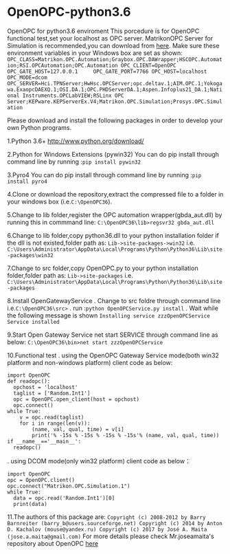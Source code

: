 # OpenOPC-python3.6
OpenOPC for python3.6 enviroment
This porcedure is for OpenOPC functional test,set your localhost as OPC server.
MatrikonOPC Server for Simulation is recommended,you can download from [here](https://www.matrikonopc.com/downloads/178/index.aspx).
Make sure these environment variables in your Windows box are set as shown:
`OPC_CLASS=Matrikon.OPC.Automation;Graybox.OPC.DAWrapper;HSCOPC.Automation;RSI.OPCAutomation;OPC.Automation
 OPC_CLIENT=OpenOPC
 OPC_GATE_HOST=127.0.0.1    
 OPC_GATE_PORT=7766
 OPC_HOST=localhost
 OPC_MODE=dcom
 OPC_SERVER=Hci.TPNServer;HwHsc.OPCServer;opc.deltav.1;AIM.OPC.1;Yokogawa.ExaopcDAEXQ.1;OSI.DA.1;OPC.PHDServerDA.1;Aspen.Infoplus21_DA.1;National Instruments.OPCLabVIEW;RSLinx OPC Server;KEPware.KEPServerEx.V4;Matrikon.OPC.Simulation;Prosys.OPC.Simulation`

Please download and install the following packages in order to develop your own Python programs.

1.Python 3.6+
 http://www.python.org/download/
 
2.Python for Windows Extensions (pywin32)
  You can do pip install through command line by running :`pip install pywin32`

3.Pyro4
  You can do pip install through command line by running :`pip install pyro4`

4.Clone or download the repository,extract the compressed file to a folder in your windows box (i.e.`C:\OpenOPC36`).

5.Change to lib folder,register the OPC automation wrapper(gbda_aut.dll) by running this in commmand line:
  `C:\OpenOPC36\lib>regsvr32 gbda_aut.dll`

6.Change to lib folder,copy python36.dll to your python installation folder if the dll is not existed,folder path as:
  `Lib->site-packages->win32`
  i.e. `C:\Users\Administrator\AppData\Local\Programs\Python\Python36\Lib\site-packages\win32`

7.Change to src folder,copy OpenOPC.py to your python installation folder,folder path as: `Lib->site-packages`
   i.e. `C:\Users\Administrator\AppData\Local\Programs\Python\Python36\Lib\site-packages`

8.Install OpenGatewayService
  . Change to src foldre through command line
   i.e.`C:\OpenOPC36\src>`
  . run :`python OpenOPCService.py install`
  . Wait while the following message is shown
   `Installing service zzzOpenOPCService
    Service installed`
    
9.Start Open Gateway Service
  net start SERVICE through command line as below:
  `C:\OpenOPC36\bin>net start zzzOpenOPCService`
  
10.Functional test
. using the OpenOPC Gateway Service mode(both win32 platform and non-windows platform)
  client code as below:
  
    import OpenOPC
    def readopc():
      opchost = 'localhost'
      taglist = ['Random.Int1']
      opc = OpenOPC.open_client(host = opchost)
      opc.connect()
    while True:
        v = opc.read(taglist)
        for i in range(len(v)):
            (name, val, qual, time) = v[i]
            print('% -15s % -15s % -15s % -15s'% (name, val, qual, time))
    if __name__=='__main__':
      readopc()
      
. using DCOM mode(only win32 platform)
  client code as below：
  
    import OpenOPC
    opc = OpenOPC.client()
    opc.connect("Matrikon.OPC.Simulation.1")
    while True:
      data = opc.read('Random.Int1')[0]
      print(data)

11.The authors of this package are:
  `Copyright (c) 2008-2012 by Barry Barnreiter (barry_b@users.sourceforge.net)
   Copyright (c) 2014 by Anton D. Kachalov (mouse@yandex.ru)
   Copyright (c) 2017 by José A. Maita (jose.a.maita@gmail.com)`
   For more details please check Mr.joseamaita's repository about OpenOPC [here](https://github.com/joseamaita/openopc120)
  
  
  
  
  
  
  
  
  
  
  
  
  
  
  
  
